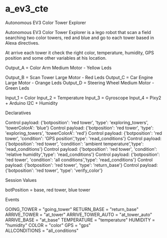 # a_ev3_cte

Autonomous EV3 Color Tower Explorer 

Autonomous EV3 Color Tower Explorer is a lego robot that scan a field searching two color towers, red and  blue and go to each tower based in Alexa directives. 

At arrive each tower it check the right color, temperature, humidity, GPS position and some other variables at his location.

Output_A = Color Arm Medium Motor - Yellow Leds

Output_B = Scan Tower Large Motor - Red Leds
Output_C = Car Engine Large Motor - Orange Leds
Output_D = Steering Wheel Medium Motor - Green Leds



Input_1 = Color
Input_2 = Temperature
Input_3 = Gyroscope
Input_4 = Pixy2 + Arduino I2C + Humidity 


Declaratives


Control payload: {'botposition': 'red tower', 'type': 'exploring_towers', 'towerColorA': 'blue'}
Control payload: {'botposition': 'red tower', 'type': 'exploring_towers', 'towerColorA': 'red'}
Control payload: {'botposition': 'red tower', 'condition': 'GPS position','type': 'read_conditions'}
Control payload: {'botposition': 'red tower', 'condition': 'ambient temperature','type': 'read_conditions'}
Control payload: {'botposition': 'red tower', 'condition': 'relative humidity','type': 'read_conditions'}
Control payload: {'botposition': 'red tower', 'condition': 'all conditions','type': 'read_conditions'}
Control payload: {'botposition': 'red tower', 'type': 'return_base'}
Control payload: {'botposition': 'red tower', 'type': 'verify_color'}


Session Values

botPosition = base, red tower, blue tower


Events

   GOING_TOWER = "going_tower"
   RETURN_BASE = "return_base"
   ARRIVE_TOWER = "at_tower"
   ARRIVE_TOWER_AUTO = "at_tower_auto"
   ARRIVE_BASE = "at_base"
   TEMPERATURE = "temperature"
   HUMIDITY = "humidity"
   COLOR = "color"
   GPS = "gps"   
   ALLCONDITIONS = "all_conditions"

